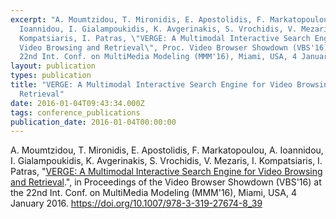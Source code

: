 ```yaml
---
excerpt: "A. Moumtzidou, T. Mironidis, E. Apostolidis, F. Markatopoulou, A.
  Ioannidou, I. Gialampoukidis, K. Avgerinakis, S. Vrochidis, V. Mezaris, I.
  Kompatsiaris, I. Patras, \"VERGE: A Multimodal Interactive Search Engine for
  Video Browsing and Retrieval\", Proc. Video Browser Showdown (VBS'16) at the
  22nd Int. Conf. on MultiMedia Modeling (MMM'16), Miami, USA, 4 January 2016."
layout: publication
types: publication
title: "VERGE: A Multimodal Interactive Search Engine for Video Browsing and
  Retrieval"
date: 2016-01-04T09:43:34.000Z
tags: conference_publications
publication_date: 2016-01-04T00:00:00
---
```

A. Moumtzidou, T. Mironidis, E. Apostolidis, F. Markatopoulou, A. Ioannidou, I. Gialampoukidis, K. Avgerinakis, S. Vrochidis, V. Mezaris, I. Kompatsiaris, I. Patras, "[VERGE: A Multimodal Interactive Search Engine for Video Browsing and Retrieval](https://www.researchgate.net/publication/282761576_VERGE_A_Multimodal_Interactive_Search_Engine_for_Video_Browsing_and_Retrieval).", in Proceedings of the Video Browser Showdown (VBS'16) at the 22nd Int. Conf. on MultiMedia Modeling (MMM'16), Miami, USA, 4 January 2016. <https://doi.org/10.1007/978-3-319-27674-8_39>
